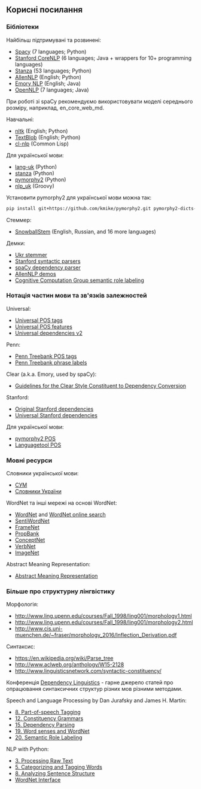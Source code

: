 ## Корисні посилання

### Бібліотеки

Найбільш підтримувані та розвинені:
- [Spacy](https://spacy.io/) (7 languages; Python)
- [Stanford CoreNLP](https://stanfordnlp.github.io/CoreNLP/) (6 languages; Java + wrappers for 10+ programming languages)
- [Stanza](https://stanfordnlp.github.io/stanza/) (53 languages; Python)
- [AllenNLP](https://allennlp.org/) (English; Python)
- [Emory NLP](https://github.com/emorynlp/) (English; Java)
- [OpenNLP](https://opennlp.apache.org/) (7 languages; Java)

При роботі зі spaCy рекомендуємо використовувати моделі середнього розміру, наприклад, en_core_web_md.

Навчальні:
- [nltk](http://www.nltk.org/) (English; Python)
- [TextBlob](http://textblob.readthedocs.io/en/dev/) (English; Python)
- [cl-nlp](https://github.com/vseloved/cl-nlp) (Common Lisp)

Для української мови:
- [lang-uk](https://github.com/lang-uk) (Python)
- [stanza](https://stanfordnlp.github.io/stanza/) (Python)
- [pymorphy2](https://github.com/kmike/pymorphy2) (Python)
- [nlp_uk](https://github.com/brown-uk/nlp_uk) (Groovy)

Установити pymorphy2 для української мови можна так:
```sh
pip install git+https://github.com/kmike/pymorphy2.git pymorphy2-dicts-uk
```

Стеммер:
- [SnowballStem](http://snowballstem.org/download.html) (English, Russian, and 16 more languages)

Демки:
- [Ukr stemmer](http://www.senyk.poltava.ua/projects/ukr_stemming/demo.html)
- [Stanford syntactic parsers](http://nlp.stanford.edu:8080/parser/)
- [spaCy dependency parser](https://explosion.ai/demos/displacy)
- [AllenNLP demos](https://demo.allennlp.org/)
- [Cognitive Computation Group semantic role labeling](http://cogcomp.org/page/demo_view/srl)

### Нотація частин мови та зв'язків залежностей

Universal:
- [Universal POS tags](http://universaldependencies.org/u/pos/index.html)
- [Universal POS features](http://universaldependencies.org/u/feat/index.html)
- [Universal dependencies v2](http://universaldependencies.org/docs/en/dep/)

Penn:
- [Penn Treebank POS tags](https://sites.google.com/site/partofspeechhelp/)
- [Penn Treebank phrase labels](http://www.surdeanu.info/mihai/teaching/ista555-fall13/readings/PennTreebankConstituents.html)

Clear (a.k.a. Emory, used by spaCy):
- [Guidelines for the Clear Style Constituent to Dependency Conversion](http://www.mathcs.emory.edu/~choi/doc/cu-2012-choi.pdf)

Stanford:
- [Original Stanford dependencies](https://nlp.stanford.edu/software/dependencies_manual.pdf)
- [Universal Stanford dependencies](https://nlp.stanford.edu/pubs/USD_LREC14_paper_camera_ready.pdf)

Для української мови:
- [pymorphy2 POS](https://pymorphy2.readthedocs.io/en/latest/user/grammemes.html)
- [Languagetool POS](https://github.com/brown-uk/dict_uk/blob/master/doc/tags.txt)

### Мовні ресурси

Словники української мови:
- [СУМ](http://sum.in.ua/)
- [Словники України](http://lcorp.ulif.org.ua/dictua/)

WordNet та інші мережі на основі WordNet:
- [WordNet](https://wordnet.princeton.edu/) and [WordNet online search](http://wordnetweb.princeton.edu/perl/webwn)
- [SentiWordNet](https://github.com/aesuli/sentiwordnet)
- [FrameNet](https://framenet.icsi.berkeley.edu/fndrupal/frameindex)
- [PropBank](https://propbank.github.io/)
- [ConceptNet](http://conceptnet.io/)
- [VerbNet](https://verbs.colorado.edu/~mpalmer/projects/verbnet.html)
- [ImageNet](http://www.image-net.org/)

Abstract Meaning Representation:
- [Abstract Meaning Representation](https://amr.isi.edu/language.html)

### Більше про структурну лінгвістику

Морфологія:
- http://www.ling.upenn.edu/courses/Fall_1998/ling001/morphology1.html
- http://www.ling.upenn.edu/courses/Fall_1998/ling001/morphology2.html
- http://www.cis.uni-muenchen.de/~fraser/morphology_2016/Inflection_Derivation.pdf

Синтаксиc:
- https://en.wikipedia.org/wiki/Parse_tree
- http://www.aclweb.org/anthology/W15-2128
- http://www.linguisticsnetwork.com/syntactic-constituency/

Конференція [Dependency Linguistics](http://depling.org/) - гарне джерело статей про опрацювання синтаксичних структур різних мов різними методами.

Speech and Language Processing by Dan Jurafsky and James H. Martin:
- [8. Part-of-speech Tagging](https://web.stanford.edu/~jurafsky/slp3/8.pdf)
- [12. Constituency Grammars](https://web.stanford.edu/~jurafsky/slp3/12.pdf)
- [15. Dependency Parsing](https://web.stanford.edu/~jurafsky/slp3/15.pdf)
- [19. Word senses and WordNet](https://web.stanford.edu/~jurafsky/slp3/19.pdf)
- [20. Semantic Role Labeling](https://web.stanford.edu/~jurafsky/slp3/20.pdf)

NLP with Python:
- [3. Processing Raw Text](http://www.nltk.org/book/ch03.html)
- [5. Categorizing and Tagging Words](http://www.nltk.org/book/ch05.html)
- [8. Analyzing Sentence Structure](http://www.nltk.org/book/ch08.html)
- [WordNet Interface](http://www.nltk.org/howto/wordnet.html)
